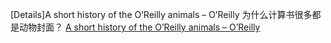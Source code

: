 [Details]A short history of the O’Reilly animals – O’Reilly
为什么计算书很多都是动物封面？
[A short history of the O’Reilly animals – O’Reilly](https://app.yinxiang.com/shard/s70/nl/14900744/3d7cc82a-1c27-4e4c-b77f-249c1977aace)